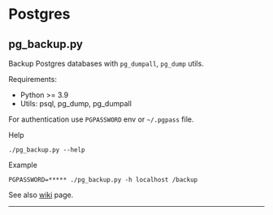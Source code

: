 # Postgres

## pg_backup.py

Backup Postgres databases with `pg_dumpall`, `pg_dump` utils.

Requirements:
* Python >= 3.9
* Utils: psql, pg_dump, pg_dumpall

For authentication use `PGPASSWORD` env or `~/.pgpass` file.

Help
```
./pg_backup.py --help
```

Example
```
PGPASSWORD=***** ./pg_backup.py -h localhost /backup
```

See also [wiki](https://wiki.enchtex.info/handmade/zabbix/zabbix_data_mining) page.

___
